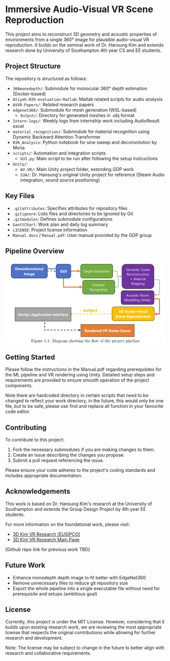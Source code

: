 # Immersive Audio-Visual VR Scene Reproduction

This project aims to reconstruct 3D geometry and acoustic properties of environments from a single 360° image for plausible audio-visual VR reproduction. It builds on the seminal work of Dr. Hansung Kim and extends research done by University of Southampton 4th year CS and EE students.

## Project Structure

The repository is structured as follows:

- `360monodepth/`: Submodule for monocular 360° depth estimation (Docker-based)
- `Atiyeh-RIR-evaluation-Matlab`: Matlab related scripts for audio analysis
- `AVVR-Papers/`: Related research papers
- `edgenet360/`: Submodule for mesh generation (WSL-based)
  - `Output/`: Directory for generated meshes in .obj format
- `Intern-logs/`: Weekly logs from internship work including AudioResult excel
- `material_recognition/`: Submodule for material recognition using Dynamic Backward Attention Transformer
- `RIR_Analysis`: Python notebook for sine sweep and deconvolution by Mona
- `scripts/`: Automation and integration scripts
  - `GUI.py`: Main script to be run after following the setup instructions
- `Unity/`: 
  - `AV-VR/`: Main Unity project folder, extending GDP work
  - `S3A/`: Dr. Hansung's original Unity project for reference (Steam Audio integration, sound source positioning)


## Key Files

- `.gitattributes`: Specifies attributes for repository files
- `.gitignore`: Lists files and directories to be ignored by Git
- `.gitmodules`: Defines submodule configurations
- `GanttChart`: Work plan and daily log summary
- `LICENSE`: Project license information
- `Manual.docx` / `Manual.pdf`: User manual provided by the GDP group

## Pipeline Overview

![image](Images/Pipeline-Overview.png)

## Getting Started

Please follow the instructions in the Manual.pdf regarding prerequisites for the ML pipeline and VR rendering using Unity. Detailed setup steps and requirements are provided to ensure smooth operation of the project components.

Note there are hardcoded directory in certain scripts that need to be changed to reflect your work directory, in the future, this would only be one file, but to be safe, please use find and replace all function in your favourite code editor.
## Contributing

To contribute to this project:

1. Fork the necessary submodules if you are making changes to them.
2. Create an issue describing the changes you propose.
3. Submit a pull request referencing the issue.

Please ensure your code adheres to the project's coding standards and includes appropriate documentation.

## Acknowledgements

This work is based on Dr. Hansung Kim's research at the University of Southampton and extends the Group Design Project by 4th year EE students. 

For more information on the foundational work, please visit:
- [3D Kim VR Research (EUSIPCO)](http://3dkim.com/research/VR/EUSIPCO.html)
- [3D Kim VR Research Main Page](http://3dkim.com/research/VR/index.html)

[Github repo link for previous work TBD]

## Future Work

- Enhance monodepth depth image to fit better with EdgeNet360
- Remove unnecessary files to reduce git repository size
- Export the whole pipeline into a single executable file without need for prerequisite and setups (ambitious goal)

## License

Currently, this project is under the MIT License. However, considering that it builds upon existing research work, we are reviewing the most appropriate license that respects the original contributions while allowing for further research and development.

Note: The license may be subject to change in the future to better align with research and collaborative requirements.